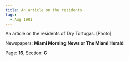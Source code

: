 ```yaml
---  
title: An article on the residents  
tags:  
  - Aug 1981  
---  
```

  
An article on the residents of Dry Tortugas. [Photo]  
  
Newspapers: **Miami Morning News or The Miami Herald**  
  
Page: **16**, Section: **C** 
